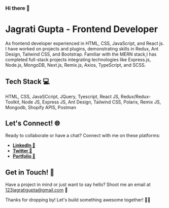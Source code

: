 ### Hi there 👋
# Jagrati Gupta - Frontend Developer
As frontend developer experienced in HTML, CSS, JavaScript, and React js. I have worked on projects and plugins,
demonstrating skills in Redux, Ant Design, Tailwind CSS, and Bootstrap. Familiar with the MERN stack,I has completed
full-stack projects integrating technologies like Express.js, Node.js, MongoDB, Next.js, Remix.js, Axios, TypeScript, and SCSS.

## Tech Stack 💻
HTML, CSS, JavaSCcript, JQuery, Tyescript, React JS, Redux/Redux-Toolkit, Node JS, Express JS, Ant Design, Tailwind CSS, Polaris, Remix JS, Mongodb, Shopify APIS, Postman

## Let's Connect! 🌐

Ready to collaborate or have a chat? Connect with me on these platforms:

- [**LinkedIn 🚀**](https://www.linkedin.com/in/jagrati-gupta21/) 
- [**Twitter 🚀**](https://twitter.com/Jagrati_Gpt) 
- [**Portfolio 🚀**](https://jagrati-gupta.vercel.app/) 

## Get in Touch! 📧

Have a project in mind or just want to say hello? Shoot me an email at [123jagratigupta@gmail.com](mailto:123jagratigupta@gmail.com) 📩

Thanks for dropping by! Let's build something awesome together! 🚀✨
